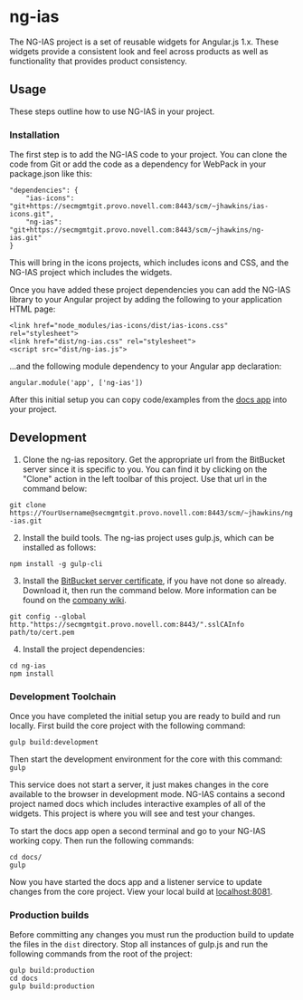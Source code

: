 # ng-ias

The NG-IAS project is a set of reusable widgets for Angular.js 1.x. These widgets provide a consistent look and feel across products as well as functionality that provides product consistency.  

## Usage

These steps outline how to use NG-IAS in your project.

### Installation

The first step is to add the NG-IAS code to your project.  You can clone the code from Git or add the code as a dependency for WebPack in your package.json like this:

```
"dependencies": {
    "ias-icons": "git+https://secmgmtgit.provo.novell.com:8443/scm/~jhawkins/ias-icons.git",
    "ng-ias": "git+https://secmgmtgit.provo.novell.com:8443/scm/~jhawkins/ng-ias.git"
}
```

This will bring in the icons projects, which includes icons and CSS, and the NG-IAS project which includes the widgets.  

Once you have added these project dependencies you can add the NG-IAS library to your Angular project by adding the following to your application HTML page:

```
<link href="node_modules/ias-icons/dist/ias-icons.css" rel="stylesheet">
<link href="dist/ng-ias.css" rel="stylesheet">
<script src="dist/ng-ias.js">
```

...and the following module dependency to your Angular app declaration:

`angular.module('app', ['ng-ias'])`
 
After this initial setup you can copy code/examples from the [docs app](#DocsApp) into your project.
 
## Development

1. Clone the ng-ias repository. Get the appropriate url from the BitBucket server since it is specific to you. You can find it by clicking on the "Clone" action in the left toolbar of this project. Use that url in the command below: 

`git clone https://YourUsername@secmgmtgit.provo.novell.com:8443/scm/~jhawkins/ng-ias.git`

2. Install the build tools. The ng-ias project uses gulp.js, which can be installed as follows:

`npm install -g gulp-cli`

3. Install the [BitBucket server certificate](https://wiki.provo.microfocus.com:8443/download/attachments/32741329/secmgmtgit.provo.novell.com.pem.txt), if you have not done so already. Download it, then run the command below. More information can be found on the [company wiki](https://wiki.provo.microfocus.com:8443/display/ENG/Bitbucket+Server+-+Getting+Started). 

`git config --global http."https://secmgmtgit.provo.novell.com:8443/".sslCAInfo path/to/cert.pem`

4. Install the project dependencies:

```
cd ng-ias
npm install
```

### Development Toolchain

Once you have completed the initial setup you are ready to build and run locally.  First build the core project with the following command:

`gulp build:development`

Then start the development environment for the core with this command:
`gulp`

This service does not start a server, it just makes changes in the core available to the browser in development mode.  NG-IAS contains a second project named docs which includes interactive examples of all of the widgets.  This project is where you will see and test your changes.

To start the docs app open a second terminal and go to your NG-IAS working copy.  Then run the following commands:

```
cd docs/
gulp
```

Now you have started the docs app and a listener service to update changes from the core project.  View your local build at [localhost:8081](http://localhost:8081).


### Production builds

Before committing any changes you must run the production build to update the files in the `dist` directory.  Stop all instances of gulp.js and run the following commands from the root of the project:

```
gulp build:production
cd docs
gulp build:production
```